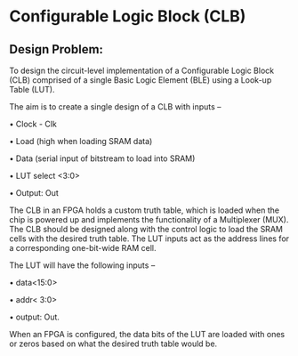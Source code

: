 # Configurable Logic Block (CLB)

## Design Problem: 
<p>To design the circuit-level implementation of a Configurable Logic Block
(CLB) comprised of a single Basic Logic Element (BLE) using a Look-up Table (LUT).</p>

<p>The aim is to create a single design of a CLB with inputs –</p>
<p>•	Clock - Clk</p>
<p>•	Load (high when loading SRAM data)</p>
<p>•	Data (serial input of bitstream to load into SRAM)</p>
<p>•	LUT select <3:0></p>
<p>•	Output: Out</p>

<p>The CLB in an FPGA holds a custom truth table, which is loaded when the chip is powered up and implements the functionality of a Multiplexer (MUX). The CLB should be designed along with the control logic to load the SRAM cells with the desired truth table. The LUT inputs act as the address lines for a corresponding one-bit-wide RAM cell. </p>

<p>The LUT will have the following inputs – </p>
<p>•	data<15:0></p>
<p>•	addr< 3:0></p>
<p>•	output: Out.</p>

<p>When an FPGA is configured, the data bits of the LUT are loaded with ones or zeros based on what the desired truth table would be.</p>
